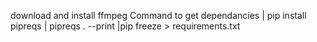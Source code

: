 download and install ffmpeg
Command to get dependancies | pip install pipreqs |  pipreqs . --print |pip freeze > requirements.txt


